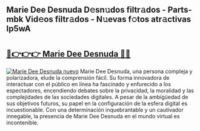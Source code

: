 ## Marie Dee Desnuda D𝚎sn𝚞dos filtr𝚊dos - Parts-mbk Vid𝚎os filtr𝚊dos - N𝚞evas f𝚘tos atr𝚊ctivas Ip5wA

# <h2><a href="http://mb18r6.tromn.icu/?c=Marie+Dee+Desnuda">🔗👉👉👉 Marie Dee Desnuda 🔗🔗</a></h2>

[![Marie Dee Desnuda nuevo](https://i.imgur.com/pEAQMta.gif)](http://mb18r6.tromn.icu/?c=Marie+Dee+Desnuda)
Marie Dee Desnuda, una persona compleja y polarizadora, elude la comprensión fácil. Su forma innovadora de interactuar con el público en línea ha fascinado y enfurecido a los espectadores, encendiendo debates sobre la privacidad, la moralidad y las complejidades de las sociedades digitales. A pesar de la ambigüedad de sus objetivos futuros, su papel en la configuración de la esfera digital es incuestionable. Con una determinación inquebrantable y un cautivador innegable, la presencia de Marie Dee Desnuda en el mundo virtual es incontenible.
